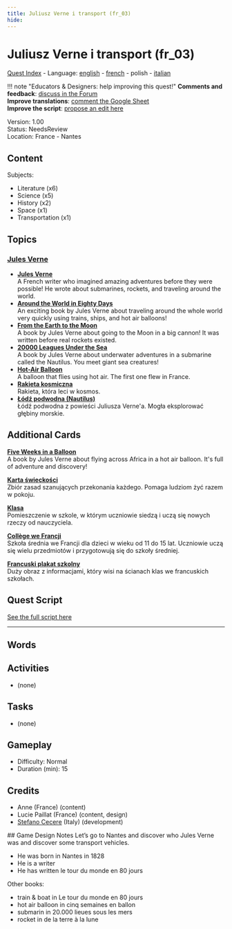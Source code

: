 ```yaml
---
title: Juliusz Verne i transport (fr_03)
hide:
---
```


# Juliusz Verne i transport (fr_03)
[Quest Index](./index.pl.md) - Language: [english](./fr_03.md) - [french](./fr_03.fr.md) - polish - [italian](./fr_03.it.md)

!!! note "Educators & Designers: help improving this quest!"
    **Comments and feedback**: [discuss in the Forum](https://antura.discourse.group/t/fr-03-jules-verne-and-transportation/25/1)  
    **Improve translations**: [comment the Google Sheet](https://docs.google.com/spreadsheets/d/1FPFOy8CHor5ArSg57xMuPAG7WM27-ecDOiU-OmtHgjw/edit?gid=336647638#gid=336647638)  
    **Improve the script**: [propose an edit here](https://github.com/vgwb/Antura/blob/main/Assets/_discover/_quests/FR_03%20Nantes%20Verne/FR_03%20Nantes%20Verne%20-%20Yarn%20Script.yarn)  

Version: 1.00  
Status: NeedsReview  
Location: France - Nantes

## Content
Subjects: 

  - Literature (x6)
  - Science (x5)
  - History (x2)
  - Space (x1)
  - Transportation (x1)

## Topics
### [Jules Verne](../topics/index.md#jules_verne)

  - **[Jules Verne](../cards/index.md#jules_verne)**  
    A French writer who imagined amazing adventures before they were possible! He wrote about submarines, rockets, and traveling around the world.  
  - **[Around the World in Eighty Days](../cards/index.md#book_around_the_world_80_days)**  
    An exciting book by Jules Verne about traveling around the whole world very quickly using trains, ships, and hot air balloons!  
  - **[From the Earth to the Moon](../cards/index.md#book_from_earth_to_moon)**  
    A book by Jules Verne about going to the Moon in a big cannon! It was written before real rockets existed.  
  - **[20000 Leagues Under the Sea](../cards/index.md#book_20000_leagues_under_the_sea)**  
    A book by Jules Verne about underwater adventures in a submarine called the Nautilus. You meet giant sea creatures!  
  - **[Hot-Air Balloon](../cards/index.md#hot_air_balloon)**  
    A balloon that flies using hot air. The first one flew in France.  
  - **[Rakieta kosmiczna](../cards/index.md#space_rocket)**  
    Rakieta, która leci w kosmos.  
  - **[Łódź podwodna (Nautilus)](../cards/index.md#submarine_nautilus)**  
    Łódź podwodna z powieści Juliusza Verne'a. Mogła eksplorować głębiny morskie.  

## Additional Cards
**[Five Weeks in a Balloon](../cards/index.md#book_five_weeks_in_a_balloon)**  
A book by Jules Verne about flying across Africa in a hot air balloon. It's full of adventure and discovery!  

**[Karta świeckości](../cards/index.md#concept_charter_of_secularism)**  
Zbiór zasad szanujących przekonania każdego. Pomaga ludziom żyć razem w pokoju.  

**[Klasa](../cards/index.md#place_classroom)**  
Pomieszczenie w szkole, w którym uczniowie siedzą i uczą się nowych rzeczy od nauczyciela.  

**[Collège we Francji](../cards/index.md#education_college_fr)**  
Szkoła średnia we Francji dla dzieci w wieku od 11 do 15 lat. Uczniowie uczą się wielu przedmiotów i przygotowują się do szkoły średniej.  

**[Francuski plakat szkolny](../cards/index.md#object_french_school_poster)**  
Duży obraz z informacjami, który wisi na ścianach klas we francuskich szkołach.  

## Quest Script

[See the full script here](./fr_03-script.pl.md)

---

## Words
## Activities
- (none)

## Tasks
- (none)
## Gameplay
- Difficulty: Normal
- Duration (min): 15
## Credits
- Anne (France) (content)
- Lucie Paillat (France) (content, design)
- [Stefano Cecere](https://stefanocecere.com) (Italy) (development)

## Game Design Notes
Let’s go to Nantes and discover who Jules Verne was and discover some transport vehicles.

- He was born in Nantes in 1828
- He is a writer 
- He has written le tour du monde en 80 jours

Other books:

- train & boat in Le tour du monde en 80 jours
- hot air balloon in cinq semaines en ballon
- submarin in 20.000 lieues sous les mers
- rocket in de la terre à la lune 


